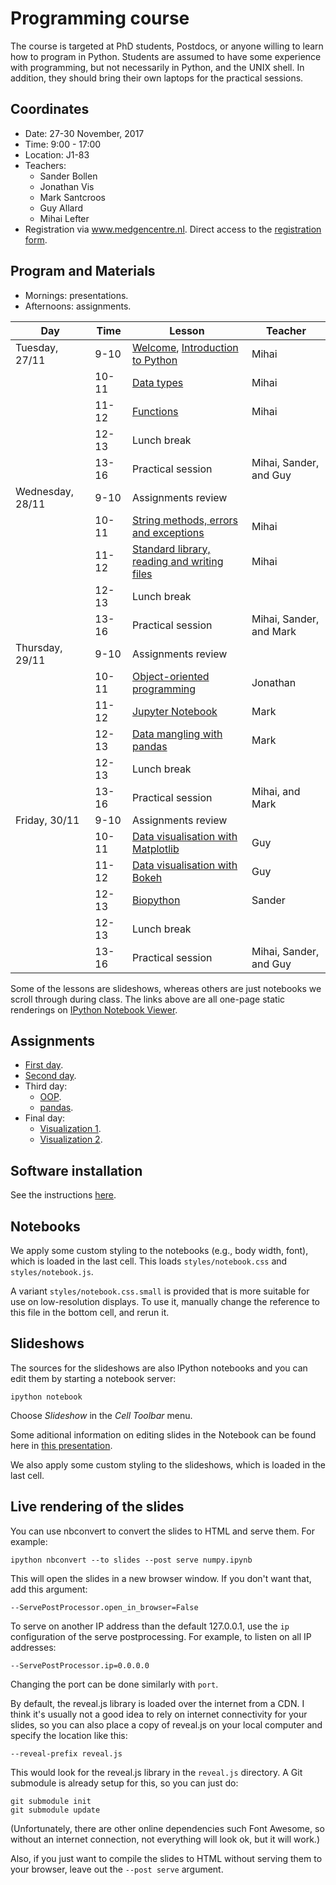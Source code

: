 Programming course
==================

The course is targeted at PhD students, Postdocs, or anyone willing to learn
how to program in Python. Students are assumed to have some experience with
programming, but not necessarily in Python, and the UNIX shell. In addition, 
they should bring their own laptops for the practical sessions.

## Coordinates

- Date: 27-30 November, 2017
- Time: 9:00 - 17:00
- Location: J1-83
- Teachers:
  - Sander Bollen
  - Jonathan Vis
  - Mark Santcroos
  - Guy Allard
  - Mihai Lefter
- Registration via www.medgencentre.nl. Direct access to the [registration form](https://forms.lumc.nl/lumc2/PYTHONcourse).

Program and Materials
-------

- Mornings: presentations.
- Afternoons: assignments.

| Day             | Time  | Lesson                              | Teacher  | 
|-----------------|-------|------------------------------------ |----------|
| Tuesday, 27/11    | 9-10  | [Welcome][lesson_01], [Introduction to Python][lesson_02_01] | Mihai    | 
|                 | 10-11 | [Data types][lesson_02_02]          | Mihai   |  
|                 | 11-12 | [Functions][lesson_02_03]          | Mihai    | 
|                 | 12-13 | Lunch break                      |          | 
|                 | 13-16 | Practical session | Mihai, Sander, and Guy|
| Wednesday, 28/11   | 9-10  | Assignments review                  |          |
|                 | 10-11 | [String methods, errors and exceptions][lesson_03_01]            | Mihai    | 
|                 | 11-12 | [Standard library, reading and writing files][lesson_03_02]            | Mihai    | 
|                 | 12-13 | Lunch break                      |          | 
|                 | 13-16 | Practical session | Mihai, Sander, and Mark|
| Thursday, 29/11 | 9-10  | Assignments review                  |          | 
|                 | 10-11 | [Object-oriented programming][lesson_oop]         | Jonathan | 
|                 | 11-12 | [Jupyter Notebook][lesson_jpn]       | Mark     |
|                 | 12-13 | [Data mangling with pandas][lesson_pandas]   | Mark     | 
|                 | 12-13 | Lunch break                      |          | 
|                 | 13-16 | Practical session | Mihai, and Mark|
| Friday, 30/11  | 9-10  | Assignments review                  |          | 
|                 | 10-11 | [Data visualisation with Matplotlib][lesson_dv_01] | Guy      |
|                 | 11-12 | [Data visualisation with Bokeh][lesson_dv_02]          | Guy      | 
|                 | 12-13 | [Biopython][lesson_bp]                          | Sander      | 
|                 | 12-13 | Lunch break                      |          | 
|                 | 13-16 | Practical session | Mihai, Sander, and Guy|

Some of the lessons are slideshows, whereas others are just
notebooks we scroll through during class. The links above are all one-page
static renderings on [IPython Notebook Viewer](http://nbviewer.ipython.org/).


Assignments
-----------
- [First day](https://classroom.github.com/a/QU2iPYKn).
- [Second day](https://classroom.github.com/a/UbifRH_y).
- Third day:
  - [OOP](https://classroom.github.com/a/8BnbL9fD).
  - [pandas](https://classroom.github.com/a/GOxWRQpa).
- Final day:
  - [Visualization 1](https://classroom.github.com/a/X7ElFXpu).
  - [Visualization 2](https://classroom.github.com/a/2GAOqqBu).


[lesson_01]: http://nbviewer.ipython.org/urls/git.lumc.nl/courses/programming-course/raw/master/introduction/01_welcome.ipynb
[lesson_02_01]: http://nbviewer.ipython.org/urls/git.lumc.nl/courses/programming-course/raw/master/introduction/02_introduction_to_python_1.ipynb
[lesson_02_02]: http://nbviewer.ipython.org/urls/git.lumc.nl/courses/programming-course/raw/master/introduction/02_introduction_to_python_2.ipynb
[lesson_02_03]: http://nbviewer.ipython.org/urls/git.lumc.nl/courses/programming-course/raw/master/introduction/02_introduction_to_python_3.ipynb
[lesson_03_01]: http://nbviewer.ipython.org/urls/git.lumc.nl/courses/programming-course/raw/master/more_python/03_more_python_goodness_1.ipynb
[lesson_03_02]: http://nbviewer.ipython.org/urls/git.lumc.nl/courses/programming-course/raw/master/more_python/03_more_python_goodness_2.ipynb
[lesson_oop]: https://git.lumc.nl/courses/programming-course/raw/master/oop/oop.pdf
[lesson_dv_01]: http://nbviewer.ipython.org/urls/git.lumc.nl/courses/programming-course/raw/master/visualization/DataVisualization1.ipynb 
[lesson_dv_02]: http://nbviewer.ipython.org/urls/git.lumc.nl/courses/programming-course/raw/master/visualization/DataVisualization2.ipynb 
[lesson_jpn]: http://nbviewer.ipython.org/urls/git.lumc.nl/courses/programming-course/raw/master/jupyter/05_jupyter.ipynb
[lesson_pandas]: http://nbviewer.ipython.org/urls/git.lumc.nl/courses/programming-course/raw/master/pandas/pandas.ipynb 
[lesson_bp]: http://nbviewer.ipython.org/urls/git.lumc.nl/courses/programming-course/raw/master/BioPython/Biopython.ipynb

Software installation
---------------------

See the instructions [here](https://docs.anaconda.com/anaconda/install/).

Notebooks
---------

We apply some custom styling to the notebooks (e.g., body width, font), which
is loaded in the last cell. This loads `styles/notebook.css` and
`styles/notebook.js`.

A variant `styles/notebook.css.small` is provided that is more suitable for
use on low-resolution displays. To use it, manually change the reference to
this file in the bottom cell, and rerun it.


Slideshows
----------

The sources for the slideshows are also IPython notebooks and you can edit
them by starting a notebook server:

    ipython notebook

Choose *Slideshow* in the *Cell Toolbar* menu.

Some aditional information on editing slides in the Notebook can be found
here in
[this presentation](http://www.slideviper.oquanta.info/tutorial/slideshow_tutorial_slides.html).

We also apply some custom styling to the slideshows, which is loaded in the
last cell.


Live rendering of the slides
----------------------------

You can use nbconvert to convert the slides to HTML and serve them. For
example:

    ipython nbconvert --to slides --post serve numpy.ipynb

This will open the slides in a new browser window. If you don't want that, add
this argument:

    --ServePostProcessor.open_in_browser=False

To serve on another IP address than the default 127.0.0.1, use the `ip`
configuration of the serve postprocessing. For example, to listen on all IP
addresses:

    --ServePostProcessor.ip=0.0.0.0

Changing the port can be done similarly with `port`.

By default, the reveal.js library is loaded over the internet from a CDN. I
think it's usually not a good idea to rely on internet connectivity for your
slides, so you can also place a copy of reveal.js on your local computer and
specify the location like this:

    --reveal-prefix reveal.js

This would look for the reveal.js library in the `reveal.js` directory. A Git
submodule is already setup for this, so you can just do:

    git submodule init
    git submodule update

(Unfortunately, there are other online dependencies such Font Awesome, so
without an internet connection, not everything will look ok, but it will
work.)

Also, if you just want to compile the slides to HTML without serving them to
your browser, leave out the `--post serve` argument.
